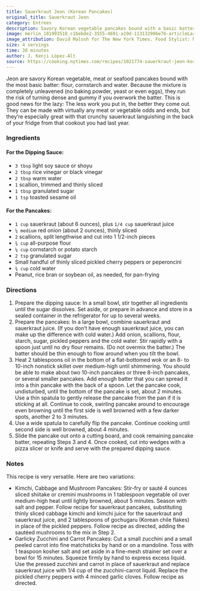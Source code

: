```yaml
---
title: Sauerkraut Jeon (Korean Pancakes)
original_title: Sauerkraut Jeon
category: Entrees
description: Savory Korean vegetable pancakes bound with a basic batter. They can be made with virtually any meat or vegetable odds and ends, but they’re especially great with that crunchy sauerkraut.
image: merlin_181993518_c1bebde2-3555-4691-a19d-113132906e76-articleLarge.jpg
image_attribution: David Malosh for The New York Times. Food Stylist: Maggie Ruggiero.
size: 4 servings
time: 30 minutes
author: J. Kenji López-Alt
source: https://cooking.nytimes.com/recipes/1021774-sauerkraut-jeon-korean-pancakes?action=click&module=RelatedLinks&pgtype=Article
---
```


Jeon are savory Korean vegetable, meat or seafood pancakes bound with the most basic batter: flour, cornstarch and water. Because the mixture is completely unleavened (no baking powder, yeast or even eggs), they run the risk of turning dense and gummy if you overwork the batter. This is good news for the lazy: The less work you put in, the better they come out. They can be made with virtually any meat or vegetable odds and ends, but they’re especially great with that crunchy sauerkraut languishing in the back of your fridge from that cookout you had last year.

### Ingredients

#### For the Dipping Sauce:

* `3 tbsp` light soy sauce or shoyu
* `2 tbsp` rice vinegar or black vinegar
* `2 tbsp` warm water
* `1` scallion, trimmed and thinly sliced
* `1 tbsp` granulated sugar
* `1 tsp` toasted sesame oil

#### For the Pancakes:

* `1 cup` sauerkraut (about 6 ounces), plus `1/4 cup` sauerkraut juice
* `¼ medium` red onion (about 2 ounces), thinly sliced
* `2` scallions, split lengthwise and cut into 1 1/2-inch pieces
* `¾ cup` all-purpose flour
* `¼ cup` cornstarch or potato starch
* `2 tsp` granulated sugar
* Small handful of thinly sliced pickled cherry peppers or peperoncini
* `¾ cup` cold water
* Peanut, rice bran or soybean oil, as needed, for pan-frying

### Directions

1. Prepare the dipping sauce: In a small bowl, stir together all ingredients until the sugar dissolves. Set aside, or prepare in advance and store in a sealed container in the refrigerator for up to several weeks.
2. Prepare the pancakes: In a large bowl, combine sauerkraut and sauerkraut juice. (If you don’t have enough sauerkraut juice, you can make up the difference with cold water.) Add onion, scallions, flour, starch, sugar, pickled peppers and the cold water. Stir rapidly with a spoon just until no dry flour remains. (Do not overmix the batter.) The batter should be thin enough to flow around when you tilt the bowl.
3. Heat 2 tablespoons oil in the bottom of a flat-bottomed wok or an 8- to 10-inch nonstick skillet over medium-high until shimmering. You should be able to make about two 10-inch pancakes or three 8-inch pancakes, or several smaller pancakes. Add enough batter that you can spread it into a thin pancake with the back of a spoon. Let the pancake cook, undisturbed, until the bottom of the pancake is set, about 2 minutes. Use a thin spatula to gently release the pancake from the pan if it is sticking at all. Continue to cook, swirling pancake around to encourage even browning until the first side is well browned with a few darker spots, another 2 to 3 minutes.
4. Use a wide spatula to carefully flip the pancake. Continue cooking until second side is well browned, about 4 minutes.
5. Slide the pancake out onto a cutting board, and cook remaining pancake batter, repeating Steps 3 and 4. Once cooked, cut into wedges with a pizza slicer or knife and serve with the prepared dipping sauce.

### Notes

This recipe is very versatile. Here are two variations:
- Kimchi, Cabbage and Mushroom Pancakes: Stir-fry or sauté 4 ounces sliced shiitake or cremini mushrooms in 1 tablespoon vegetable oil over medium-high heat until lightly browned, about 5 minutes. Season with salt and pepper. Follow recipe for sauerkraut pancakes, substituting thinly sliced cabbage kimchi and kimchi juice for the sauerkraut and sauerkraut juice, and 2 tablespoons of gochugaru (Korean chile flakes) in place of the pickled peppers. Follow recipe as directed, adding the sautéed mushrooms to the mix in Step 2.
- Garlicky Zucchini and Carrot Pancakes: Cut a small zucchini and a small peeled carrot into fine matchsticks by hand or on a mandoline. Toss with 1 teaspoon kosher salt and set aside in a fine-mesh strainer set over a bowl for 15 minutes. Squeeze firmly by hand to express excess liquid. Use the pressed zucchini and carrot in place of sauerkraut and replace sauerkraut juice with 1/4 cup of the zucchini-carrot liquid. Replace the pickled cherry peppers with 4 minced garlic cloves. Follow recipe as directed.